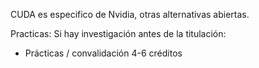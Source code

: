 
CUDA es especifico de Nvidia, otras alternativas abiertas.

Practicas:
Si hay investigación antes de la titulación:
- Prácticas / convalidación 4-6 créditos 

